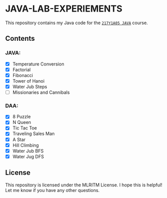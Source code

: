 # JAVA-LAB-EXPERIEMENTS
This repository contains my Java code for the [`217Y1A05 JAVA`](https://github.com/srinu2003/217Y1A05C0-JAVA) course.

## Contents
### JAVA:
- [x] Temperature Conversion
- [x] Factorial
- [x] Fibonacci
- [x] Tower of Hanoi
- [x] Water Jub Steps
- [ ] Missionaries and Cannibals   
### DAA:
- [x] 8 Puzzle
- [x] N Queen
- [x] Tic Tac Toe
- [x] Traveling Sales Man
- [x] A Star
- [x] Hill Climbing
- [x] Water Jub BFS
- [x] Water Jug DFS 

## License

This repository is licensed under the MLRITM License.
I hope this is helpful! Let me know if you have any other questions.
